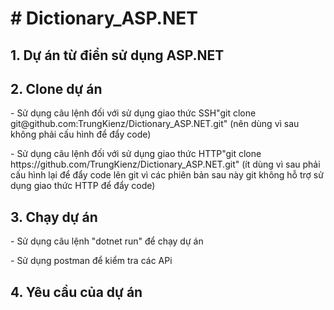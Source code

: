 <h1># Dictionary_ASP.NET</h1>
<h2>1. Dự án từ điển sử dụng ASP.NET</h2>
<h2>2. Clone dự án</h2>
<p>- Sử dụng câu lệnh đối với sử dụng giao thức SSH"git clone git@github.com:TrungKienz/Dictionary_ASP.NET.git" (nên dùng vì sau không phải cấu hình để đẩy code)</p>
<p>- Sử dụng câu lệnh đối với sử dụng giao thức HTTP"git clone https://github.com/TrungKienz/Dictionary_ASP.NET.git" (ít dùng vì sau phải cấu hình lại để đẩy code lên git vì các phiên bản sau này git không hỗ trợ sử dụng giao thức HTTP để đẩy code)</p>
<h2>3. Chạy dự án</h2>
<p>- Sử dụng câu lệnh "dotnet run" để chạy dự án</p>
<p>- Sử dụng postman để kiểm tra các APi</p>
<h2>4. Yêu cầu của dự án</h2>
